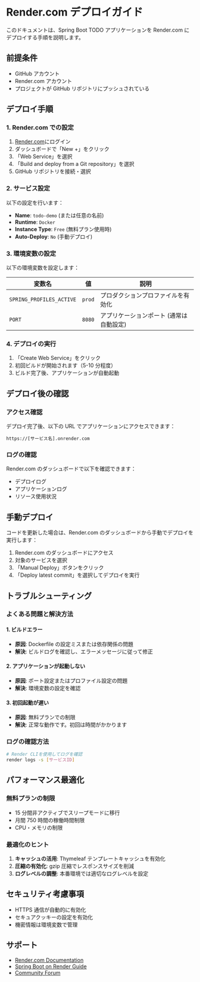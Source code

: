 # Render.com デプロイガイド

このドキュメントは、Spring Boot TODO アプリケーションを Render.com にデプロイする手順を説明します。

## 前提条件

- GitHub アカウント
- Render.com アカウント
- プロジェクトが GitHub リポジトリにプッシュされている

## デプロイ手順

### 1. Render.com での設定

1. [Render.com](https://render.com)にログイン
2. ダッシュボードで「New +」をクリック
3. 「Web Service」を選択
4. 「Build and deploy from a Git repository」を選択
5. GitHub リポジトリを接続・選択

### 2. サービス設定

以下の設定を行います：

- **Name**: `todo-demo` (または任意の名前)
- **Runtime**: `Docker`
- **Instance Type**: `Free` (無料プラン使用時)
- **Auto-Deploy**: `No` (手動デプロイ)

### 3. 環境変数の設定

以下の環境変数を設定します：

| 変数名                   | 値     | 説明                                    |
| ------------------------ | ------ | --------------------------------------- |
| `SPRING_PROFILES_ACTIVE` | `prod` | プロダクションプロファイルを有効化      |
| `PORT`                   | `8080` | アプリケーションポート (通常は自動設定) |

### 4. デプロイの実行

1. 「Create Web Service」をクリック
2. 初回ビルドが開始されます（5-10 分程度）
3. ビルド完了後、アプリケーションが自動起動

## デプロイ後の確認

### アクセス確認

デプロイ完了後、以下の URL でアプリケーションにアクセスできます：

```
https://[サービス名].onrender.com
```

### ログの確認

Render.com のダッシュボードで以下を確認できます：

- デプロイログ
- アプリケーションログ
- リソース使用状況

## 手動デプロイ

コードを更新した場合は、Render.com のダッシュボードから手動でデプロイを実行します：

1. Render.com のダッシュボードにアクセス
2. 対象のサービスを選択
3. 「Manual Deploy」ボタンをクリック
4. 「Deploy latest commit」を選択してデプロイを実行

## トラブルシューティング

### よくある問題と解決方法

#### 1. ビルドエラー

- **原因**: Dockerfile の設定ミスまたは依存関係の問題
- **解決**: ビルドログを確認し、エラーメッセージに従って修正

#### 2. アプリケーションが起動しない

- **原因**: ポート設定またはプロファイル設定の問題
- **解決**: 環境変数の設定を確認

#### 3. 初回起動が遅い

- **原因**: 無料プランでの制限
- **解決**: 正常な動作です。初回は時間がかかります

### ログの確認方法

```bash
# Render CLIを使用してログを確認
render logs -s [サービスID]
```

## パフォーマンス最適化

### 無料プランの制限

- 15 分間非アクティブでスリープモードに移行
- 月間 750 時間の稼働時間制限
- CPU・メモリの制限

### 最適化のヒント

1. **キャッシュの活用**: Thymeleaf テンプレートキャッシュを有効化
2. **圧縮の有効化**: gzip 圧縮でレスポンスサイズを削減
3. **ログレベルの調整**: 本番環境では適切なログレベルを設定

## セキュリティ考慮事項

- HTTPS 通信が自動的に有効化
- セキュアクッキーの設定を有効化
- 機密情報は環境変数で管理

## サポート

- [Render.com Documentation](https://render.com/docs)
- [Spring Boot on Render Guide](https://render.com/docs/spring-boot)
- [Community Forum](https://community.render.com)
